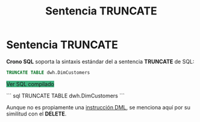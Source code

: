 ﻿---
sidebarDepth: 2
title: Sentencia TRUNCATE
position: 15
Autogenerated: true
---

# Sentencia TRUNCATE

**Crono SQL** soporta la sintaxis estándar del a sentencia **TRUNCATE** de SQL:

<div class="mt-1 mb-2 row">
  <div class="col-lg-12">

``` sql
TRUNCATE TABLE dwh.DimCustomers
```

  <b-button class="float-right btn" size="sm" v-b-modal.modal-1 style="background-color: #3eaf7c">Ver SQL compilado</b-button>

  <b-modal id="modal-1" size="lg" title="Ver SQL compilado" :hide-footer="true" > 
``` sql
TRUNCATE TABLE dwh.DimCustomers
```
  </b-modal>

  </div>
</div>


Aunque no es propiamente una [instrucción DML](http://weblogs.sqlteam.com/mladenp/archive/2007/10/03/SQL-Server-Why-is-TRUNCATE-TABLE-a-DDL-and-not.aspx), se menciona aquí por su similitud con el **DELETE**.
